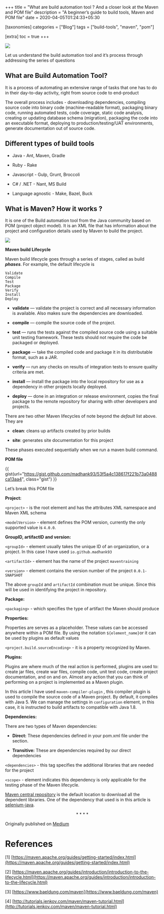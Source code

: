 +++
title = "What are build automation tool ? And a closer look at the Maven and POM file"
description = "A beginner’s guide to build tools, Maven and POM file"
date = 2020-04-05T01:24:33+05:30

[taxonomies]
categories = ["Blog"]
tags = ["build-tools", "maven", "pom"]

[extra]
toc = true
+++

![](https://cdn-images-1.medium.com/max/7000/1*VW7pDgspmF41A4AIZTB__g.jpeg)

Let us understand the build automation tool and it’s process through addressing the series of questions

## What are Build Automation Tool?

It is a process of automating an extensive range of tasks that one has to do in their day-to-day activity, right from source code to end-product

The overall process includes - downloading dependencies, compiling source code into binary code (machine-readable format), packaging binary code, running automated tests, code coverage, static code analysis, creating or updating database schema (migration), packaging the code into an executable format, deploying to production/testing/UAT environments, generate documentation out of source code.

## Different types of build tools

- Java - Ant, Maven, Gradle

- Ruby - Rake

- Javascript - Gulp, Grunt, Broccoli

- C# / .NET - Nant, MS Build

- Language agnostic - Make, Bazel, Buck

## What is Maven? How it works ?

It is one of the Build automation tool from the Java community based on POM (project object model). It is an XML file that has information about the project and configuration details used by Maven to build the project.

![](https://cdn-images-1.medium.com/max/2304/1*bSap54mpkjDBrzVJGXAhXw.jpeg)

**Maven build Lifecycle**

Maven build lifecycle goes through a series of stages, called as build **_phases_**. For example, the default lifecycle is

```
Validate
Compile
Test
Package
Verify
Install
Deploy
```

- **validate** — validate the project is correct and all necessary information is available. Also makes sure the dependencies are downloaded.

- **compile** — compile the source code of the project.

- **test** — runs the tests against the compiled source code using a suitable unit testing framework. These tests should not require the code be packaged or deployed.

- **package** — take the compiled code and package it in its distributable format, such as a JAR.

- **verify** — run any checks on results of integration tests to ensure quality criteria are met.

- **install** — install the package into the local repository for use as a dependency in other projects locally deployed.

- **deploy** — done in an integration or release environment, copies the final package to the remote repository for sharing with other developers and projects.

There are two other Maven lifecycles of note beyond the _default_ list above. They are

- **clean**: cleans up artifacts created by prior builds

- **site**: generates site documentation for this project

These phases executed sequentially when we run a maven build command.

**POM file**

{{ gist(url="https://gist.github.com/madhank93/53f5a4c138617f221b73a0488ca13aa4", class="gist") }}

Let’s break this POM file

**Project:**

`<project>` - is the root element and has the attributes XML namespace and Maven XML schema

`<modelVersion>` - element defines the POM version, currently the only supported value is `4.0.0`.

**GroupID, artifactID and version:**

`<groupId>` - element usually takes the unique ID of an organization, or a project. In this case I have used `io.github.madhank93`

`<artifactId>` - element has the name of the project `maventraining`

`<version>` - element contains the version number of the project `0.0.1-SNAPSHOT`

The above `groupId` and `artifactId` combination must be unique. Since this will be used in identifying the project in repository.

**Package:**

`<packaging>` - which specifies the type of artifact the Maven should produce

**Properties:**

Properties are serves as a placeholder. These values can be accessed anywhere within a POM file. By using the notation `${element_name}`or it can be used by plugins as default values

`<project.build.sourceEncoding>` - it is a property recognized by Maven.

**Plugins:**

Plugins are where much of the real action is performed, plugins are used to: create jar files, create war files, compile code, unit test code, create project documentation, and on and on. Almost any action that you can think of performing on a project is implemented as a Maven plugin.

In this article I have used `maven-compiler-plugin` , this compiler plugin is used to compile the source code of a Maven project. By default, it compiles with Java 5. We can manage the settings in `configuration` element, in this case, it is instructed to build artifacts to compatible with Java 1.8.

**Dependencies:**

There are two types of Maven dependencies:

- **Direct:** These dependencies defined in your pom.xml file under the <dependencies> section.

- **Transitive:** These are dependencies required by our direct dependencies

`<dependencies>` - this tag specifies the additional libraries that are needed for the project

`<scope>` - element indicates this dependency is only applicable for the testing phase of the Maven lifecycle.

[Maven central repository](https://mvnrepository.com/repos/central) is the default location to download all the dependent libraries. One of the dependency that used is in this article is [selenium-java](https://mvnrepository.com/artifact/org.seleniumhq.selenium/selenium-java/3.141.59).

<div align="center">* * * *</div>

Originally published on [Medium](https://medium.com/@madhankumaravelu93/what-are-build-automation-tool-and-a-closer-look-at-the-maven-and-pom-file-7b209a8a6c61)

# References

[1] [https://maven.apache.org/guides/getting-started/index.html](https://maven.apache.org/guides/getting-started/index.html)

[2] [https://maven.apache.org/guides/introduction/introduction-to-the-lifecycle.html](https://maven.apache.org/guides/introduction/introduction-to-the-lifecycle.html)

[3] [https://www.baeldung.com/maven](https://www.baeldung.com/maven)

[4] [http://tutorials.jenkov.com/maven/maven-tutorial.html](http://tutorials.jenkov.com/maven/maven-tutorial.html)
